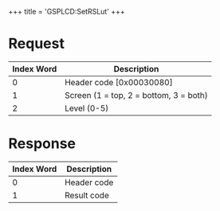+++
title = 'GSPLCD:SetRSLut'
+++

# Request

| Index Word | Description                            |
|------------|----------------------------------------|
| 0          | Header code \[0x00030080\]             |
| 1          | Screen (1 = top, 2 = bottom, 3 = both) |
| 2          | Level (0-5)                            |

# Response

| Index Word | Description |
|------------|-------------|
| 0          | Header code |
| 1          | Result code |